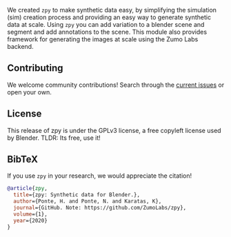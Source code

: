 We created `zpy` to make synthetic data easy, by simplifying the simulation (sim) creation process and providing an easy way to generate synthetic data at scale. Using `zpy` you can add variation to a blender scene and segment and add annotations to the scene. This module also provides framework for generating the images at scale using the Zumo Labs backend.

## Contributing

We welcome community contributions! Search through the [current issues](https://github.com/ZumoLabs/zpy/issues) or open your own.

## License

This release of zpy is under the GPLv3 license, a free copyleft license used by Blender. TLDR: Its free, use it!

## BibTeX

If you use `zpy` in your research, we would appreciate the citation!

```bibtex
@article{zpy,
  title={zpy: Synthetic data for Blender.},
  author={Ponte, H. and Ponte, N. and Karatas, K},
  journal={GitHub. Note: https://github.com/ZumoLabs/zpy},
  volume={1},
  year={2020}
}
```
